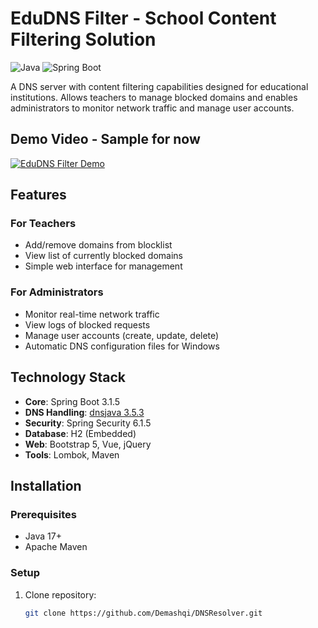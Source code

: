 # EduDNS Filter - School Content Filtering Solution

![Java](https://img.shields.io/badge/java-%23ED8B00.svg?style=for-the-badge&logo=openjdk&logoColor=white)
![Spring Boot](https://img.shields.io/badge/Spring_Boot-F2F4F9?style=for-the-badge&logo=spring-boot)

A DNS server with content filtering capabilities designed for educational institutions. Allows teachers to manage blocked domains and enables administrators to monitor network traffic and manage user accounts.
## Demo Video - Sample for now

[![EduDNS Filter Demo](https://img.youtube.com/vi/9XMMEPWkuOs/0.jpg)](https://www.youtube.com/watch?v=9XMMEPWkuOs)
## Features

### For Teachers
- Add/remove domains from blocklist
- View list of currently blocked domains
- Simple web interface for management

### For Administrators
- Monitor real-time network traffic
- View logs of blocked requests
- Manage user accounts (create, update, delete)
- Automatic DNS configuration files for Windows

## Technology Stack
- **Core**: Spring Boot 3.1.5
- **DNS Handling**: [dnsjava 3.5.3](https://github.com/dnsjava/dnsjava)
- **Security**: Spring Security 6.1.5
- **Database**: H2 (Embedded)
- **Web**: Bootstrap 5, Vue, jQuery
- **Tools**: Lombok, Maven

## Installation

### Prerequisites
- Java 17+
- Apache Maven

### Setup
1. Clone repository:
   ```bash
   git clone https://github.com/Demashqi/DNSResolver.git
